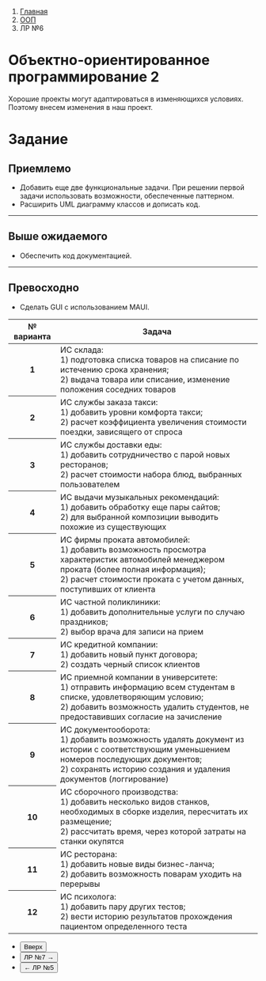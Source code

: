 <ol class="breadcrumb">
  <li class="breadcrumb-item"><a href="{{ site.baseurl }}">Главная</a></li>
  <li class="breadcrumb-item"><a href="{{ site.baseurl }}/OOP/index.html">ООП</a></li>
  <li class="breadcrumb-item active">ЛР №6</li>
</ol>

# Объектно-ориентированное программирование 2

Хорошие проекты могут адаптироваться в изменяющихся условиях.
Поэтому внесем изменения в наш проект.

# Задание

## Приемлемо

* Добавить еще две функциональные задачи. При решении первой задачи использовать возможности, обеспеченные паттерном.
* Расширить UML диаграмму классов и дописать код.

___

## Выше ожидаемого

* Обеспечить код документацией.

___

## Превосходно

* Сделать GUI с использованием MAUI.

<div class="table-responsive">
<table class="table table-hover border-primary  table-bordered ">
  <thead>
    <tr class="table-dark">
      <th scope="col">№ варианта</th>
      <th scope="col">Задача</th>
    </tr>
  </thead>
  <tbody>
    <tr>
      <th scope="row">1</th>
      <td>ИС склада:
      <br>1) подготовка списка товаров на списание по истечению срока хранения;
      <br>2) выдача товара или списание, изменение положения соседних товаров</td>
    </tr>
    <tr>
      <th scope="row">2</th>
      <td>ИС службы заказа такси: 
      <br>1) добавить уровни комфорта такси; 
      <br>2) расчет коэффициента увеличения стоимости поездки, зависящего от спроса</td>
    </tr>
    <tr>
      <th scope="row">3</th>
      <td>ИС службы доставки еды: 
      <br>1) добавить сотрудничество с парой новых ресторанов; 
      <br>2) расчет стоимости набора блюд, выбранных пользователем</td>
    </tr>
    <tr>
      <th scope="row">4</th>
      <td>ИС выдачи музыкальных рекомендаций: 
      <br>1) добавить обработку еще пары сайтов; 
      <br>2) для выбранной композиции выводить похожие из существующих</td>
    </tr>
    <tr>
      <th scope="row">5</th>
      <td>ИС фирмы проката автомобилей: 
      <br>1) добавить возможность просмотра характеристик автомобилей менеджером проката (более полная информация); 
      <br>2) расчет стоимости проката с учетом данных, поступивших от клиента</td>
    </tr>
    <tr>
      <th scope="row">6</th>
      <td>ИС частной поликлиники: 
      <br>1) добавить дополнительные услуги по случаю праздников; 
      <br>2) выбор врача для записи на прием</td>
    </tr>
    <tr>
      <th scope="row">7</th>
      <td>ИС кредитной компании: 
      <br>1) добавить новый пункт договора; 
      <br>2) создать черный список клиентов</td>
    </tr>
    <tr>
      <th scope="row">8</th>
      <td>ИС приемной компании в университете: 
      <br>1) отправить информацию всем студентам в списке, удовлетворяющим условию; 
      <br>2) добавить возможность удалить студентов, не предоставивших согласие на зачисление</td>
    </tr>
    <tr>
      <th scope="row">9</th>
      <td>ИС документооборота: 
      <br>1) добавить возможность удалять документ из истории с соответствующим уменьшением номеров последующих документов; 
      <br>2) сохранять историю создания и удаления документов (логгирование)</td>
    </tr>
    <tr>
      <th scope="row">10</th>
      <td>ИС сборочного производства:
      <br>1) добавить несколько видов станков, необходимых в сборке изделия, пересчитать их размещение;
      <br>2) рассчитать время, через которой затраты на станки окупятся</td>
    </tr>
    <tr>
      <th scope="row">11</th>
      <td>ИС ресторана: 
      <br>1) добавить новые виды бизнес-ланча; 
      <br>2) добавить возможность поварам уходить на перерывы</td>
    </tr>
    <tr>
      <th scope="row">12</th>
      <td>ИС психолога: 
      <br>1) добавить пару других тестов; 
      <br>2) вести историю результатов прохождения пациентом определенного теста</td>
    </tr>
   </tbody>
</table>
</div>

<div class="row">
  <div class="col-lg-12">
   <ul class="list-unstyled">
     <li class="float-end">
       <button type="button" class="btn btn-outline-primary" onclick="window.location.href='#объектно-ориентированное-программирование-2';">Вверх</button>
     </li>
     <li  class="float-end">
       <button type="button" class="btn btn-primary" onclick="window.location.href='{{ site.baseurl }}/OOP/labs/lab7.html';">ЛР №7 →</button>
     </li>
     <li>
       <button type="button" class="btn btn-primary" onclick="window.location.href='{{ site.baseurl }}/OOP/labs/lab5.html';">← ЛР №5</button>
     </li>
   </ul>
  </div>
</div>